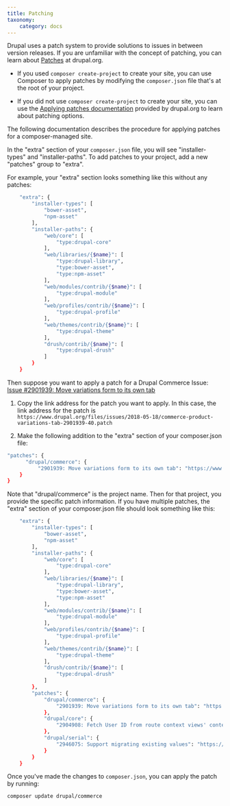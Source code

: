 ```yaml
---
title: Patching
taxonomy:
    category: docs
---
```


Drupal uses a patch system to provide solutions to issues in between version
releases. If you are unfamiliar with the concept of patching, you can learn
about [Patches] at drupal.org.

- If you used `composer create-project` to create your site, you can use Composer to apply patches by modifying the `composer.json` file that's at the root of your project.

- If you did not use `composer create-project` to create your site, you can use the [Applying patches documentation] provided by drupal.org to learn about patching options.

The following documentation describes the procedure for applying patches for a composer-managed site.

In the "extra" section of your `composer.json` file, you will see "installer-types" and "installer-paths". To add patches to your project, add a
new "patches" group to "extra".

For example, your "extra" section looks something like this without any patches:

```bash
    "extra": {
        "installer-types": [
            "bower-asset",
            "npm-asset"
        ],
        "installer-paths": {
            "web/core": [
                "type:drupal-core"
            ],
            "web/libraries/{$name}": [
                "type:drupal-library",
                "type:bower-asset",
                "type:npm-asset"
            ],
            "web/modules/contrib/{$name}": [
                "type:drupal-module"
            ],
            "web/profiles/contrib/{$name}": [
                "type:drupal-profile"
            ],
            "web/themes/contrib/{$name}": [
                "type:drupal-theme"
            ],
            "drush/contrib/{$name}": [
                "type:drupal-drush"
            ]
        }
    }
```

Then suppose you want to apply a patch for a Drupal Commerce Issue:
[Issue #2901939: Move variations form to its own tab]

1. Copy the link address for the patch you want to apply. In this case, the
link address for the patch is `https://www.drupal.org/files/issues/2018-05-18/commerce-product-variations-tab-2901939-40.patch`

2. Make the following addition to the "extra" section of your composer.json file:

```bash
"patches": {
	  "drupal/commerce": {
	  	  "2901939: Move variations form to its own tab": "https://www.drupal.org/files/issues/2018-05-18/commerce-product-variations-tab-2901939-40.patch"
    }
}
```

Note that "drupal/commerce" is the project name. Then for that project, you
provide the specific patch information. If you have multiple patches, the
"extra" section of your composer.json file should look something like this:

```bash
    "extra": {
        "installer-types": [
            "bower-asset",
            "npm-asset"
        ],
        "installer-paths": {
            "web/core": [
                "type:drupal-core"
            ],
            "web/libraries/{$name}": [
                "type:drupal-library",
                "type:bower-asset",
                "type:npm-asset"
            ],
            "web/modules/contrib/{$name}": [
                "type:drupal-module"
            ],
            "web/profiles/contrib/{$name}": [
                "type:drupal-profile"
            ],
            "web/themes/contrib/{$name}": [
                "type:drupal-theme"
            ],
            "drush/contrib/{$name}": [
                "type:drupal-drush"
            ]
        },
        "patches": {
            "drupal/commerce": {
                "2901939: Move variations form to its own tab": "https://www.drupal.org/files/issues/2018-05-18/commerce-product-variations-tab-2901939-40.patch"
            },
            "drupal/core": {
                "2904908: Fetch User ID from route context views' contextual filter for any entity": "https://www.drupal.org/files/issues/fetch_user_id_from_route_for_all-2904908-13.patch"
            },
            "drupal/serial": {
                "2946075: Support migrating existing values": "https://www.drupal.org/files/issues/2946075-2.serial.Support-migrating-existing-values.patch"
            }
        }
    }
```

Once you've made the changes to `composer.json`, you can apply the patch by running:

```bash
composer update drupal/commerce
```

[Patches]: https://www.drupal.org/patch
[Issue #2901939: Move variations form to its own tab]: https://www.drupal.org/project/commerce/issues/2901939
[Applying patches documentation]: https://www.drupal.org/patch/apply
